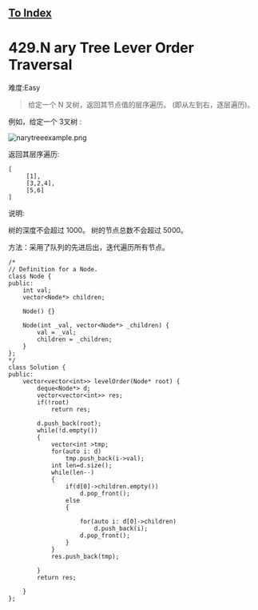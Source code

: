 [To Index](/index.md)
---
# 429.N ary Tree Lever Order Traversal
难度:Easy
> 给定一个 N 叉树，返回其节点值的层序遍历。 (即从左到右，逐层遍历)。

例如，给定一个 3叉树 :

![narytreeexample.png](https://i.loli.net/2019/03/30/5c9ee0080a1d8.png)
 

返回其层序遍历:

```
[
     [1],
     [3,2,4],
     [5,6]
]
```
 

说明:

树的深度不会超过 1000。
树的节点总数不会超过 5000。


方法：采用了队列的先进后出，迭代遍历所有节点。  

```
/*
// Definition for a Node.
class Node {
public:
    int val;
    vector<Node*> children;

    Node() {}

    Node(int _val, vector<Node*> _children) {
        val = _val;
        children = _children;
    }
};
*/
class Solution {
public:
    vector<vector<int>> levelOrder(Node* root) {
        deque<Node*> d;
        vector<vector<int>> res;
        if(!root)
            return res;

        d.push_back(root);
        while(!d.empty())
        {
            vector<int >tmp;
            for(auto i: d)
                tmp.push_back(i->val);
            int len=d.size();
            while(len--)
            {
                if(d[0]->children.empty())
                    d.pop_front();
                else
                {

                    for(auto i: d[0]->children)
                        d.push_back(i);
                    d.pop_front();
                }
            }
            res.push_back(tmp);

        }
        return res;

    }
};
```
